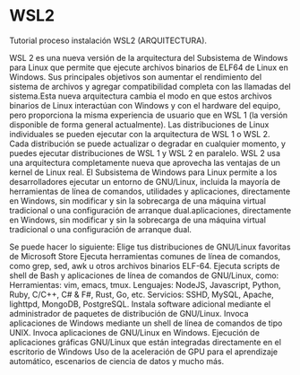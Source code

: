 # WSL2
Tutorial proceso instalación WSL2 (ARQUITECTURA).

WSL 2 es una nueva versión de la arquitectura del Subsistema de Windows para Linux que permite que  ejecute archivos binarios de ELF64 de Linux en Windows.
Sus principales objetivos son aumentar el rendimiento del sistema de archivos y agregar compatibilidad completa con las llamadas del sistema.Esta nueva arquitectura cambia 
el modo en que estos archivos binarios de Linux interactúan con Windows y con el hardware del equipo, pero proporciona la misma experiencia de usuario que en WSL 1 (la versión disponible de forma general actualmente).
Las distribuciones de Linux individuales se pueden ejecutar con la arquitectura de WSL 1 o WSL 2.
Cada distribución se puede actualizar o degradar en cualquier momento, y puedes ejecutar distribuciones de WSL 1 y WSL 2 en paralelo. WSL 2 usa una arquitectura completamente nueva 
que aprovecha las ventajas de un kernel de Linux real.
El Subsistema de Windows para Linux permite a los desarrolladores ejecutar un entorno de GNU/Linux, incluida la mayoría de herramientas de línea de comandos, utilidades y 
aplicaciones, directamente en Windows, sin modificar y sin la sobrecarga de una máquina virtual tradicional o una configuración de arranque dual.aplicaciones, directamente en Windows,
sin modificar y sin la sobrecarga de una máquina virtual tradicional o una configuración de arranque dual.

Se puede hacer lo siguiente:
Elige tus distribuciones de GNU/Linux favoritas de Microsoft Store
Ejecuta herramientas comunes de línea de comandos, como grep, sed, awk u otros archivos binarios ELF-64.
Ejecuta scripts de shell de Bash y aplicaciones de línea de comandos de GNU/Linux, como:
Herramientas: vim, emacs, tmux.
Lenguajes: NodeJS, Javascript, Python, Ruby, C/C++, C# & F#, Rust, Go, etc.
Servicios: SSHD, MySQL, Apache, lighttpd, MongoDB, PostgreSQL.
Instala software adicional mediante el administrador de paquetes de distribución de GNU/Linux.
Invoca aplicaciones de Windows mediante un shell de línea de comandos de tipo UNIX.
Invoca aplicaciones de GNU/Linux en Windows.
Ejecución de aplicaciones gráficas GNU/Linux que están integradas directamente en el escritorio de Windows
Uso de la aceleración de GPU para el aprendizaje automático, escenarios de ciencia de datos y mucho más.

